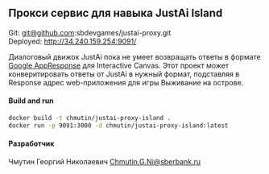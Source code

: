 ## Прокси сервис для навыка JustAi Island

Git: git@github.com:sbdevgames/justai-proxy.git  
Deployed: http://34.240.159.254:9091/  

Диалоговый движок JustAi пока не умеет возвращать ответы в формате 
[Google AppResponse](https://developers.google.com/assistant/conversational/webhook/reference/rest/Shared.Types/AppResponse)
для Interactive Canvas. Этот проект может конверитировать ответы от JustAi в нужный формат,
подставляя в Response адрес web-приложения для игры Выживание на острове.

#### Build and run
```bash
docker build -t chmutin/justai-proxy-island .
docker run -p 9091:3000 -d chmutin/justai-proxy-island:latest
```
#### Разработчик
Чмутин Георгий Николаевич <Chmutin.G.Ni@sberbank.ru>
